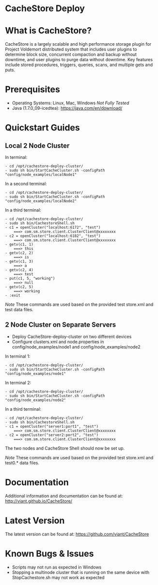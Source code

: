 CacheStore Deploy
=


What is CacheStore?
==

CacheStore is a largely scalable and high performance storage 
plugin for Project Voldemort distributed system that includes 
user plugins to determine block size, concurrent compaction 
and backup without downtime, and user plugins to purge data 
without downtime. Key features include stored procedures, 
triggers, queries, scans, and multiple gets and puts.

Prerequisites
==

- Operating Systems:
		Linux, Mac, Windows *Not Fully Tested*
- Java (1.7.0_09-icedtea): https://java.com/en/download/

Quickstart Guides
==

Local 2 Node Cluster
-------------------------------

In terminal:

    - cd /opt/cachestore-deploy-cluster/
    - sudo sh bin/StartCacheCluster.sh -configPath "config/node_examples/localNode1"
    
In a second terminal:

    - cd /opt/cachestore-deploy-cluster/
    - sudo sh bin/StartCacheCluster.sh -configPath "config/node_examples/localNode2"
    
In a third terminal:

    - cd /opt/cachestore-deploy-cluster/
    - sudo sh bin/CachestoreShell.sh
    - c1 = openCluster("localhost:6172", "test")
        ===> com.sm.store.client.ClusterClient@xxxxxxxx
    - c2 = openCluster("localhost:6182", "test")
        ===> com.sm.store.client.ClusterClient@xxxxxxxx
    - getv(c1, 1)
        ===> this
    - getv(c2, 2)
        ===> is
    - getv(c1, 3)
        ===> a
    - getv(c2, 4)
        ===> test
    - put(c1, 5, "working")
        ===> null
    - getv(c2, 5)
        ===> working
    - :exit

*Note* These commands are used based on the provided test store.xml and test data files.


2 Node Cluster on Separate Servers
-------------------------------

- Deploy CacheStore-deploy-cluster on two different devices
- Configure clusters.xml and node.properties in config/node_examples/node1
    and config/node_examples/node2
    
In terminal 1:

    - cd /opt/cachestore-deploy-cluster/
    - sudo sh bin/StartCacheCluster.sh -configPath "config/node_examples/node1"
    
In terminal 2:

    - cd /opt/cachestore-deploy-cluster/
    - sudo sh bin/StartCacheCluster.sh -configPath "config/node_examples/node2"

In a third terminal:

    - cd /opt/cachestore-deploy-cluster/
    - sudo sh bin/CachestoreShell.sh
    - c1 = openCluster("server1:port1", "test")
        ===> com.sm.store.client.ClusterClient@xxxxxxxx
    - c2 = openCluster("server2:port2", "test")
        ===> com.sm.store.client.ClusterClient@xxxxxxxx
        
The two nodes and CacheStore Shell should now be set up.

*Note* These commands are used based on the provided test store.xml and test0.* data files.

Documentation
==

Additional information and documentation can be 
found at: http://viant.github.io/CacheStore/
 

Latest Version
==

The latest version can be found
at: https://github.com/viant/CacheStore


Known Bugs & Issues
==

- Scripts may not run as expected in Windows
- Stopping a multinode cluster that is running on the same device with 
	StopCachestore.sh may not work as expected